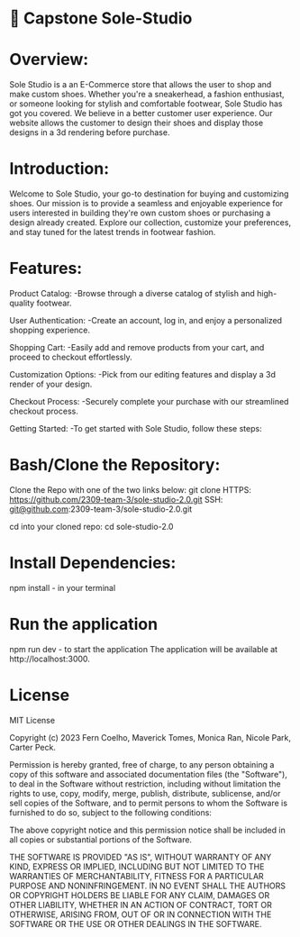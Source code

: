 #  🚀 Capstone Sole-Studio

# Overview:

Sole Studio is a an E-Commerce store that allows the user to shop and make custom shoes. Whether you're a sneakerhead, a fashion enthusiast, or someone looking for stylish and comfortable footwear, Sole Studio has got you covered. We believe in a better customer user experience. Our website allows the customer to design their shoes and display those designs in a 3d rendering before purchase.

# Introduction:

Welcome to Sole Studio, your go-to destination for buying and customizing shoes. Our mission is to provide a seamless and enjoyable experience for users interested in building they're own custom shoes or purchasing a design already created. Explore our collection, customize your preferences, and stay tuned for the latest trends in footwear fashion.

# Features:

Product Catalog: 
-Browse through a diverse catalog of stylish and high-quality footwear.

User Authentication: 
-Create an account, log in, and enjoy a personalized shopping experience.

Shopping Cart: 
-Easily add and remove products from your cart, and proceed to checkout effortlessly.

Customization Options: 
-Pick from our editing features and display a 3d render of your design.

Checkout Process: 
-Securely complete your purchase with our streamlined checkout process.

Getting Started:
-To get started with Sole Studio, follow these steps:

# Bash/Clone the Repository:

Clone the Repo with one of the two links below:
git clone 
HTTPS: https://github.com/2309-team-3/sole-studio-2.0.git
SSH: git@github.com:2309-team-3/sole-studio-2.0.git

cd into your cloned repo: cd sole-studio-2.0

# Install Dependencies:
npm install - in your terminal

# Run the application
npm run dev - to start the application
The application will be available at http://localhost:3000.


# License
MIT License

Copyright (c) 2023 Fern Coelho, Maverick Tomes, Monica Ran, Nicole Park, Carter Peck.

Permission is hereby granted, free of charge, to any person obtaining a copy
of this software and associated documentation files (the "Software"), to deal
in the Software without restriction, including without limitation the rights
to use, copy, modify, merge, publish, distribute, sublicense, and/or sell
copies of the Software, and to permit persons to whom the Software is
furnished to do so, subject to the following conditions:

The above copyright notice and this permission notice shall be included in all
copies or substantial portions of the Software.

THE SOFTWARE IS PROVIDED "AS IS", WITHOUT WARRANTY OF ANY KIND, EXPRESS OR
IMPLIED, INCLUDING BUT NOT LIMITED TO THE WARRANTIES OF MERCHANTABILITY,
FITNESS FOR A PARTICULAR PURPOSE AND NONINFRINGEMENT. IN NO EVENT SHALL THE
AUTHORS OR COPYRIGHT HOLDERS BE LIABLE FOR ANY CLAIM, DAMAGES OR OTHER
LIABILITY, WHETHER IN AN ACTION OF CONTRACT, TORT OR OTHERWISE, ARISING FROM,
OUT OF OR IN CONNECTION WITH THE SOFTWARE OR THE USE OR OTHER DEALINGS IN THE
SOFTWARE.
